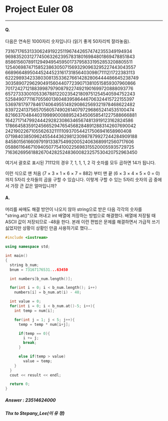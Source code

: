 # Project Euler 08
---
#### Q.   
다음은 연속된 1000자리 숫자입니다 (읽기 좋게 50자리씩 잘라놓음).

73167176531330624919225119674426574742355349194934
96983520312774506326239578318016984801869478851843
85861560789112949495459501737958331952853208805511
12540698747158523863050715693290963295227443043557
66896648950445244523161731856403098(71112)1722383113
62229893423380308135336276614282806444486645238749
30358907296290491560440772390713810515859307960866
70172427121883998797908792274921901699720888093776
65727333001053367881220235421809751254540594752243
52584907711670556013604839586446706324415722155397
53697817977846174064955149290862569321978468622482
83972241375657056057490261407972968652414535100474
82166370484403199890008895243450658541227588666881
16427171479924442928230863465674813919123162824586
17866458359124566529476545682848912883142607690042
24219022671055626321111109370544217506941658960408
07198403850962455444362981230987879927244284909188
84580156166097919133875499200524063689912560717606
05886116467109405077541002256983155200055935729725
71636269561882670428252483600823257530420752963450

여기서 괄호로 표시된 71112의 경우 7, 1, 1, 1, 2 각 숫자를 모두 곱하면 14가 됩니다.

이런 식으로 맨 처음 (7 × 3 × 1 × 6 × 7 = 882) 부터 맨 끝 (6 × 3 × 4 × 5 × 0 = 0) 까지 5자리 숫자들의 곱을 구할 수 있습니다.
이렇게 구할 수 있는 5자리 숫자의 곱 중에서 가장 큰 값은 얼마입니까?

#### A.  
머리를 싸매도 해결 방안이 나오지 않아 string으로 받은 다음 각각의 숫자를 "string.at()"으로 꺼내고 int 배열에 저장하는 방법으로 해결했다. 배열에 저장될 때 ASCII 값이 저장되므로 -48을 한다.
본래 이런 편법은 문제를 해결하면서 가급적 쓰기 싫었지만 상황이 상황인 만큼 사용하기로 했다...

```cpp
#include <iostream>

using namespace std;

int main()
{
  string b_num;
  bnum = 73167176531...63450

  int numbers[b_num.length()];

  for(int i = 0; i < b_num.length(); i++)
    numbers[i] = b_num.at(i) - 48;

  int value = 0;
  for(int i = 0; i < b_num.at()-5; i++){
    int temp = num[i];

    for(int j = 1; j < 5; j++){
      temp = temp * num[i+j];

      if(temp == 0){
        i += j;
        break;
      }

      else if(temp > value)
        value = temp;
    }
  }
  cout << result << endl;

  return 0;
}
```
 ##### Answer : 23514624000
 ##### Thx to Stepany_Lee(이 유 정)

